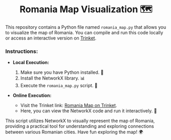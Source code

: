 <h1 align="center">Romania Map Visualization 🗺️</h1>

This repository contains a Python file named `romania_map.py` that allows you to visualize the map of Romania. You can compile and run this code locally or access an interactive version on [Trinket](https://trinket.io/embed/python3/a5bd54189b).

### Instructions:

- **Local Execution:**
  1. Make sure you have Python installed. 🐍
  2. Install the NetworkX library. 📊
  3. Execute the `romania_map.py` script. 🚀

- **Online Execution:**
  - Visit the Trinket link: [Romania Map on Trinket](https://trinket.io/embed/python3/a5bd54189b).
  - Here, you can view the NetworkX code and run it interactively. 🎉

This script utilizes NetworkX to visually represent the map of Romania, providing a practical tool for understanding and exploring connections between various Romanian cities. Have fun exploring the map! 🌍
